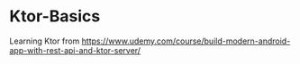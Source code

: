 # Ktor-Basics

Learning Ktor from https://www.udemy.com/course/build-modern-android-app-with-rest-api-and-ktor-server/
